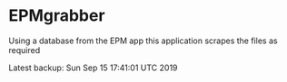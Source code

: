 # EPMgrabber
Using a database from the EPM app this application scrapes the files as required


Latest backup: Sun Sep 15 17:41:01 UTC 2019
